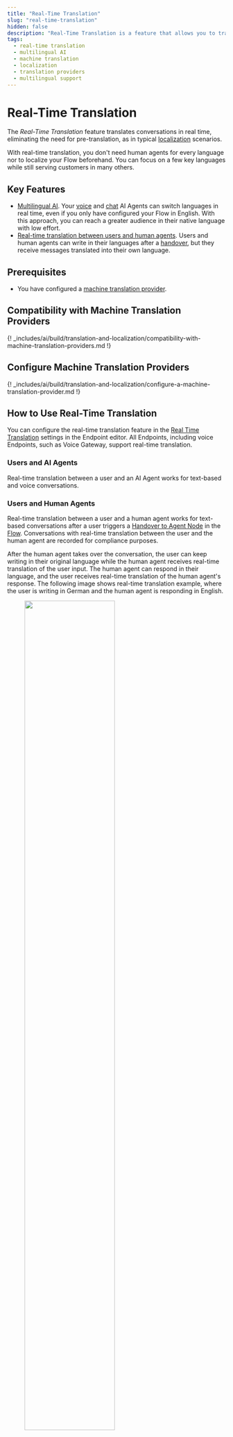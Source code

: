 ```yaml
---
title: "Real-Time Translation" 
slug: "real-time-translation" 
hidden: false 
description: "Real-Time Translation is a feature that allows you to translate conversations in real time, eliminating the need for pre-translation, as in typical localization scenarios."
tags:
  - real-time translation
  - multilingual AI
  - machine translation
  - localization
  - translation providers
  - multilingual support
---
```


# Real-Time Translation

The _Real-Time Translation_ feature translates conversations in real time, eliminating the need for pre-translation, as in typical [localization](localization.md) scenarios.

With real-time translation, you don't need human agents for every language nor to localize your Flow beforehand. You can focus on a few key languages while still serving customers in many others.

## Key Features

- [Multilingual AI](#users-and-ai-agents). Your [voice](../../overview/getting-started-with-voice-agent.md) and [chat](../../overview/getting-started-with-digital-agent.md) AI Agents can switch languages in real time, even if you only have configured your Flow in English. With this approach, you can reach a greater audience in their native language with low effort.
- [Real-time translation between users and human agents](#users-and-human-agents). Users and human agents can write in their languages after a [handover](../../escalate/handovers.md), but they receive messages translated into their own language.

## Prerequisites

- You have configured a [machine translation provider](#configure-machine-translation-providers).

## Compatibility with Machine Translation Providers

{! _includes/ai/build/translation-and-localization/compatibility-with-machine-translation-providers.md !}

## Configure Machine Translation Providers

{! _includes/ai/build/translation-and-localization/configure-a-machine-translation-provider.md !}

## How to Use Real-Time Translation

You can configure the real-time translation feature in the [Real Time Translation](../../deploy/endpoints/real-time-translation-settings.md) settings in the Endpoint editor. All Endpoints, including voice Endpoints, such as Voice Gateway, support real-time translation.

### Users and AI Agents

Real-time translation between a user and an AI Agent works for text-based and voice conversations.

### Users and Human Agents

Real-time translation between a user and a human agent works for text-based conversations after a user triggers a [Handover to Agent Node](../node-reference/service/handover-to-agent.md) in the [Flow](../flows/overview.md). Conversations with real-time translation between the user and the human agent are recorded for compliance purposes.

After the human agent takes over the conversation, the user can keep writing in their original language while the human agent receives real-time translation of the user input. The human agent can respond in their language, and the user receives real-time translation of the human agent's response. The following image shows real-time translation example, where the user is writing in German and the human agent is responding in English.

<figure>
  <img class="image-center" src="../../../../_assets/ai/build/translation-and-localization/real-time-translation.png" width="70%" />
</figure>

## More Information

- [Real-Time Translation Settings](../../deploy/endpoints/real-time-translation-settings.md)
- [Automatic Translation](auto-translation.md)
- [Localization](localization.md)